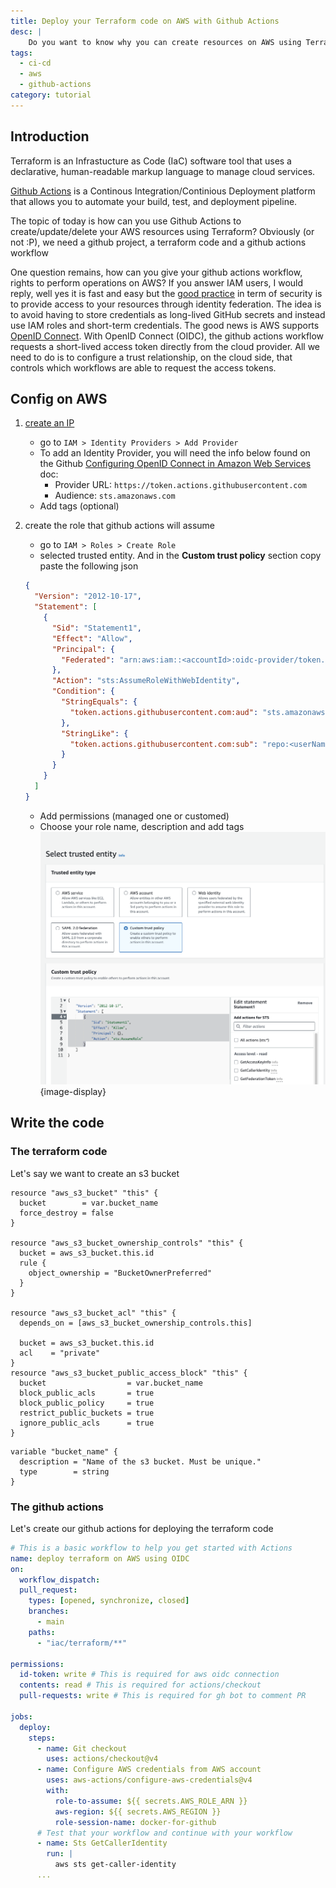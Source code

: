 ```yaml
---
title: Deploy your Terraform code on AWS with Github Actions
desc: |
    Do you want to know why you can create resources on AWS using Terraform and Github Actions ?
tags:
  - ci-cd
  - aws
  - github-actions
category: tutorial
---
```



## Introduction

Terraform is an Infrastucture as Code (IaC) software tool that uses a declarative, human-readable markup language to manage cloud services.

[Github Actions](https://docs.github.com/en/actions/learn-github-actions/understanding-github-actions) is a Continous Integration/Continious Deployment platform that allows you to automate your build, test, and deployment pipeline.

The topic of today is how can you use Github Actions to create/update/delete your AWS resources using Terraform?
Obviously (or not :P), we need a github project, a terraform code and a github actions workflow

One question remains, how can you give your github actions workflow, rights to perform operations on AWS?
If you answer IAM users, I would reply, well yes it is fast and easy but the [good practice](https://docs.aws.amazon.com/IAM/latest/UserGuide/id.html) in term of security is to provide access to your resources through identity federation. The idea is to avoid having to store credentials as long-lived GitHub secrets and instead use IAM roles and short-term credentials. The good news is AWS supports [OpenID Connect](https://openid.net/developers/how-connect-works/). With OpenID Connect (OIDC), the github actions workflow requests a short-lived access token directly from the cloud provider.
All we need to do is to configure a trust relationship, on the cloud side, that controls which workflows are able to request the access tokens.

## Config on AWS

1) [create an IP](https://docs.aws.amazon.com/IAM/latest/UserGuide/id_roles_providers_create_oidc.html)
    - go to `IAM > Identity Providers > Add Provider`
    - To add an Identity Provider, you will need the info below found on the Github [Configuring OpenID Connect in Amazon Web Services](https://docs.github.com/en/actions/deployment/security-hardening-your-deployments/configuring-openid-connect-in-amazon-web-services.) doc:
      - Provider URL: `https://token.actions.githubusercontent.com`
      - Audience: `sts.amazonaws.com`
    - Add tags (optional)
  


2) create the role that github actions will assume
    - go to `IAM > Roles > Create Role`
    - selected trusted entity. And in the **Custom trust policy** section copy paste the following json
    ```json
    {
      "Version": "2012-10-17",
      "Statement": [
        {
          "Sid": "Statement1",
          "Effect": "Allow",
          "Principal": {
            "Federated": "arn:aws:iam::<accountId>:oidc-provider/token.actions.githubusercontent.com"
          },
          "Action": "sts:AssumeRoleWithWebIdentity",
          "Condition": {
            "StringEquals": {
              "token.actions.githubusercontent.com:aud": "sts.amazonaws.com"
            },
            "StringLike": {
              "token.actions.githubusercontent.com:sub": "repo:<userName>/<repoName>:*"
            }
          }
        }
      ]
    }
    ```
    - Add permissions (managed one or customed)
    - Choose your role name, description and add tags
    ![AWS IAM > Identity Providers Creation](./assets/iam_roles_1.png){image-display}



## Write the code

### The terraform code

Let's say we want to create an s3 bucket

```tf{filename=s3.tf}
resource "aws_s3_bucket" "this" {
  bucket        = var.bucket_name
  force_destroy = false
}

resource "aws_s3_bucket_ownership_controls" "this" {
  bucket = aws_s3_bucket.this.id
  rule {
    object_ownership = "BucketOwnerPreferred"
  }
}

resource "aws_s3_bucket_acl" "this" {
  depends_on = [aws_s3_bucket_ownership_controls.this]

  bucket = aws_s3_bucket.this.id
  acl    = "private"
}
resource "aws_s3_bucket_public_access_block" "this" {
  bucket                  = var.bucket_name
  block_public_acls       = true
  block_public_policy     = true
  restrict_public_buckets = true
  ignore_public_acls      = true
}
```

```tf{filename=variables.tf}
variable "bucket_name" {
  description = "Name of the s3 bucket. Must be unique."
  type        = string
}
```



### The github actions

Let's create our github actions for deploying the terraform code


```yaml
# This is a basic workflow to help you get started with Actions
name: deploy terraform on AWS using OIDC
on:
  workflow_dispatch:
  pull_request:
    types: [opened, synchronize, closed]
    branches:
      - main
    paths:
      - "iac/terraform/**"

permissions:
  id-token: write # This is required for aws oidc connection
  contents: read # This is required for actions/checkout
  pull-requests: write # This is required for gh bot to comment PR

jobs:
  deploy:
    steps:
      - name: Git checkout
        uses: actions/checkout@v4
      - name: Configure AWS credentials from AWS account
        uses: aws-actions/configure-aws-credentials@v4
        with:
          role-to-assume: ${{ secrets.AWS_ROLE_ARN }}
          aws-region: ${{ secrets.AWS_REGION }}
          role-session-name: docker-for-github
      # Test that your workflow and continue with your workflow
      - name: Sts GetCallerIdentity
        run: |
          aws sts get-caller-identity
      ...
  ```
